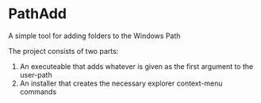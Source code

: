 # PathAdd
A simple tool for adding folders to the Windows Path

The project consists of two parts:

1) An executeable that adds whatever is given as the first argument to the user-path
2) An installer that creates the necessary explorer context-menu commands
